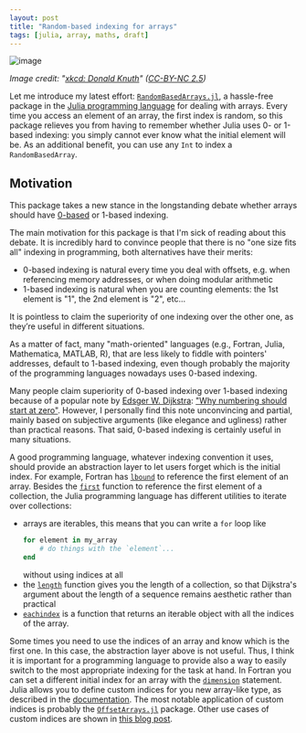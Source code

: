 ```yaml
---
layout: post
title: "Random-based indexing for arrays"
tags: [julia, array, maths, draft]
---
```


![image](https://imgs.xkcd.com/comics/donald_knuth.png)

*Image credit: "[xkcd: Donald Knuth](https://xkcd.com/163/)" ([CC-BY-NC
2.5](https://creativecommons.org/licenses/by-nc/2.5/))*

Let me introduce my latest effort:
[`RandomBasedArrays.jl`](https://github.com/giordano/RandomBasedArrays.jl), a
hassle-free package in the [Julia programming language](https://julialang.org/)
for dealing with arrays.  Every time you access an element of an array, the
first index is random, so this package relieves you from having to remember
whether Julia uses 0- or 1-based indexing: you simply cannot ever know what the
initial element will be.  As an additional benefit, you can use any `Int` to
index a `RandomBasedArray`.

## Motivation

This package takes a new stance in the longstanding debate whether arrays should
have [0-based](https://en.wikipedia.org/wiki/Zero-based_numbering) or 1-based
indexing.

The main motivation for this package is that I'm sick of reading about this
debate.  It is incredibly hard to convince people that there is no "one size
fits all" indexing in programming, both alternatives have their merits:

* 0-based indexing is natural every time you deal with offsets, e.g. when
  referencing memory addresses, or when doing modular arithmetic
* 1-based indexing is natural when you are counting elements: the 1st element is
  "1", the 2nd element is "2", etc...

It is pointless to claim the superiority of one indexing over the other one, as
they’re useful in different situations.

As a matter of fact, many "math-oriented" languages (e.g., Fortran, Julia,
Mathematica, MATLAB, R), that are less likely to fiddle with pointers'
addresses, default to 1-based indexing, even though probably the majority of the
programming languages nowadays uses 0-based indexing.

Many people claim superiority of 0-based indexing over 1-based indexing because
of a popular note by [Edsger
W. Dijkstra](https://en.wikipedia.org/wiki/Edsger_W._Dijkstra): ["Why numbering
should start at
zero"](http://www.cs.utexas.edu/users/EWD/transcriptions/EWD08xx/EWD831.html).
However, I personally find this note unconvincing and partial, mainly based on
subjective arguments (like elegance and ugliness) rather than practical reasons.
That said, 0-based indexing is certainly useful in many situations.

A good programming language, whatever indexing convention it uses, should
provide an abstraction layer to let users forget which is the initial index.
For example, Fortran has [`lbound`](http://fortranwiki.org/fortran/show/lbound)
to reference the first element of an array.  Besides the
[`first`](https://docs.julialang.org/en/v1/base/collections/#Base.first)
function to reference the first element of a collection, the Julia programming
language has different utilities to iterate over collections:

* arrays are iterables, this means that you can write a `for` loop like
  ```julia
  for element in my_array
	  # do things with the `element`...
  end
  ```
  without using indices at all
* the [`length`](https://docs.julialang.org/en/v1/base/collections/#Base.length)
  function gives you the length of a collection, so that Dijkstra's argument
  about the length of a sequence remains aesthetic rather than practical
* [`eachindex`](https://docs.julialang.org/en/v1/base/arrays/#Base.eachindex) is
  a function that returns an iterable object with all the indices of the array.

Some times you need to use the indices of an array and know which is the first
one.  In this case, the abstraction layer above is not useful.  Thus, I think it
is important for a programming language to provide also a way to easily switch
to the most appropriate indexing for the task at hand.  In Fortran you can set a
different initial index for an array with the
[`dimension`](https://docs.oracle.com/cd/E19957-01/805-4939/6j4m0vn8a/index.html)
statement.  Julia allows you to define custom indices for you new array-like
type, as described in the
[documentation](https://docs.julialang.org/en/v1/devdocs/offset-arrays/).  The
most notable application of custom indices is probably the
[`OffsetArrays.jl`](https://github.com/JuliaArrays/OffsetArrays.jl) package.
Other use cases of custom indices are shown in [this blog
post](https://julialang.org/blog/2017/04/offset-arrays).

<!-- Local Variables: -->
<!-- ispell-local-dictionary: "british" -->
<!-- End: -->
